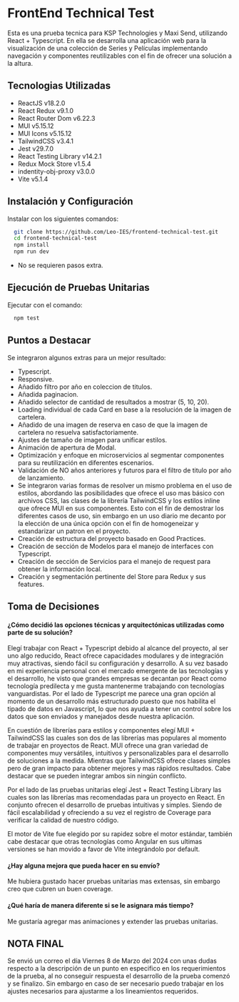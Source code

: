 
# FrontEnd Technical Test

Esta es una prueba tecnica para KSP Technologies y Maxi Send, utilizando React + Typescript. En ella se desarrolla una aplicación web para la visualización de una colección de Series y Películas implementando navegación y componentes reutilizables con el fin de ofrecer una solución a la altura.


## Tecnologias Utilizadas

* ReactJS v18.2.0
* React Redux v9.1.0
* React Router Dom v6.22.3
* MUI v5.15.12
* MUI Icons v5.15.12
* TailwindCSS v3.4.1
* Jest v29.7.0
* React Testing Library v14.2.1
* Redux Mock Store v1.5.4
* indentity-obj-proxy v3.0.0
* Vite v5.1.4
## Instalación y Configuración

Instalar con los siguientes comandos:

```bash
  git clone https://github.com/Leo-IES/frontend-technical-test.git
  cd frontend-technical-test
  npm install
  npm run dev
```
* No se requieren pasos extra.

    
## Ejecución de Pruebas Unitarias
Ejecutar con el comando:
```bash
  npm test
```
## Puntos a Destacar

Se integraron algunos extras para un mejor resultado:
* Typescript.
* Responsive.
* Añadido filtro por año en coleccion de titulos.
* Añadida paginacion.
* Añadido selector de cantidad de resultados a mostrar (5, 10, 20).
* Loading individual de cada Card en base a la resolución de la imagen de cartelera.
* Añadido de una imagen de reserva en caso de que la imagen de cartelera no resuelva satisfactoriamente.
* Ajustes de tamaño de imagen para unificar estilos.
* Animación de apertura de Modal.
* Optimización y enfoque en microservicios al segmentar componentes para su reutilización en diferentes escenarios.
* Validación de NO años anteriores y futuros para el filtro de titulo por año de lanzamiento.
* Se integraron varias formas de resolver un mismo problema en el uso de estilos, abordando las posibilidades que ofrece el uso mas básico con archivos CSS, las clases de la librería TailwindCSS y los estilos inline que ofrece MUI en sus componentes. Esto con el fin de demostrar los diferentes casos de uso, sin embargo en un uso diario me decanto por la elección de una única opción con el fin de homogeneizar y estandarizar un patron en el proyecto.
* Creación de estructura del proyecto basado en Good Practices.
* Creación de sección de Modelos para el manejo de interfaces con Typescript.
* Creación de sección de Servicios para el manejo de request para obtener la información local.
* Creación y segmentación pertinente del Store para Redux y sus features.



## Toma de Decisiones

#### ¿Cómo decidió las opciones técnicas y arquitectónicas utilizadas como parte de su solución?

Elegí trabajar con React + Typescript debido al alcance del proyecto, al ser uno algo reducido, React ofrece capacidades modulares y de integración muy atractivas, siendo fácil su configuración y desarrollo. A su vez basado en mi experiencia personal con el mercado emergente de las tecnologías y el desarrollo, he visto que grandes empresas se decantan por React como tecnología predilecta y me gusta mantenerme trabajando con tecnologías vanguardistas. Por el lado de Typescript me parece una gran opción al momento de un desarrollo más estructurado puesto que nos habilita el tipado de datos en Javascript, lo que nos ayuda a tener un control sobre los datos que son enviados y manejados desde nuestra aplicación.

En cuestión de librerías para estilos y componentes elegí MUI + TailwindCSS las cuales son dos de las librerías mas populares al momento de trabajar en proyectos de React. MUI ofrece una gran variedad de componentes muy versátiles, intuitivos y personalizables para el desarrollo de soluciones a la medida. Mientras que TailwindCSS ofrece clases simples pero de gran impacto para obtener mejores y mas rápidos resultados. Cabe destacar que se pueden integrar ambos sin ningún conflicto.

Por el lado de las pruebas unitarias elegí Jest + React Testing Library las cuales son las librerías mas recomendadas para un proyecto en React. En conjunto ofrecen el desarrollo de pruebas intuitivas y simples. Siendo de fácil escalabilidad y ofreciendo a su vez el registro de Coverage para verificar la calidad de nuestro código.

El motor de Vite fue elegido por su rapidez sobre el motor estándar, también cabe destacar que otras tecnologías como Angular en sus ultimas versiones se han movido a favor de Vite integrándolo por default.

#### ¿Hay alguna mejora que pueda hacer en su envío?

Me hubiera gustado hacer pruebas unitarias mas extensas, sin embargo creo que cubren un buen coverage.

#### ¿Qué haría de manera diferente si se le asignara más tiempo?

Me gustaría agregar mas animaciones y extender las pruebas unitarias.

## NOTA FINAL

Se envió un correo el día Viernes 8 de Marzo del 2024 con unas dudas respecto a la descripción de un punto en especifico en los requerimientos de la prueba, al no conseguir respuesta el desarrollo de la prueba comenzó y se finalizo. Sin embargo en caso de ser necesario puedo trabajar en los ajustes necesarios para ajustarme a los lineamientos requeridos.
